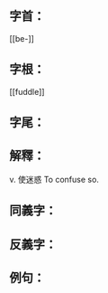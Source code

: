 
## 字首：
[[be-]]

## 字根：
[[fuddle]]

## 字尾：


## 解釋：
v. 
使迷惑
To confuse so.

## 同義字：

## 反義字：

## 例句：

